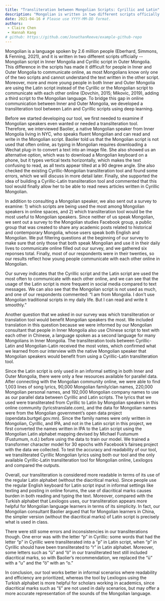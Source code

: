 ```yaml
---
title: "Transliteration between Mongolian Scripts: Cyrillic and Latin"
description: "Mongolian is written in two different scripts officially – Cyrillic script and Mongolian script – and in Latin script unofficially in online spaces. Because of these different scripts, it has been difficult for Mongolian speakers to communicate with each other, especially in online spaces. To help bridge this gap in communication, we built a transliteration tool between Cyrillic and Latin scripts using deep learning."
date: 2021-04-16 # Please use YYYY-MM-DD format. 
authors: 
 - Claire Chen 
 - Hannah Kang
# github: https://github.com/JonathanReeve/example-github-repo
---
```


Mongolian is a language spoken by 2.6 million people (Eberhard, Simmons, & Fenning, 2021), and it is written in two different scripts officially -- Mongolian script in Inner Mongolia and Cyrillic script in Outer Mongolia. This difference in the scripts has made it difficult for people in Inner and Outer Mongolia to communicate online, as most Mongolians know only one of the two scripts and cannot understand the text written in the other script. Moreover, more and more young people in both Inner and Outer Mongolia are using the Latin script instead of the Cyrillic or the Mongolian script to communicate with each other online (Dovchin, 2015; Mikovic, 2019), adding a third script to the Mongolian language. To bridge this gap in online communication between Inner and Outer Mongolia, we developed a transliteration tool between Latin and Cyrillic scripts using deep learning.

Before we started developing our tool, we first needed to examine if Mongolian speakers even wanted or needed a transliteration tool. Therefore, we interviewed Baolier, a native Mongolian speaker from Inner Mongolia living in NYC, who speaks fluent Mongolian and can read and write in the Mongolian script. Baolier told us that the Mongolian script is not used that often online, as typing in Mongolian requires downloading a Wechat plug-in to convert a text into an image file. She also showed us an alternative option, which was to download a Mongolian keyboard on a phone, but it types vertical texts horizontally, which makes the text confusing to read, as all texts appear tilted at a 90 degree angle. She also checked the existing Cyrillic-Mongolian transliteration tool and found some errors, which we will discuss in more detail later. Finally, she supported the idea of building a Cyrillic-Latin transliteration tool and commented that this tool would finally allow her to be able to read news articles written in Cyrillic Mongolian.

In addition to consulting a Mongolian speaker, we also sent out a survey to examine: 1) which scripts are being used the most among Mongolian speakers in online spaces, and 2) which transliteration tool would be the most useful to Mongolian speakers. Since neither of us speak Mongolian, we sent out a survey to the Mongolian studies Facebook group, a public group that was created to share any academic posts related to historical and contemporary Mongolia, whose users speak both English and Mongolian. We put filtering questions at the beginning of our survey to make sure that only those that both speak Mongolian and use it in their daily lives to communicate online filled out our survey, and we gathered six reponses total. Finally, most of our respondents were in their twenties, so our results reflect how young people communicate with each other online in Mongolian.

Our survey indicates that the Cyrillic script and the Latin script are used the most often to communicate with each other online, and we can see that the usage of the Latin script is more frequent in social media compared to text messages. We can also see that the Mongolian script is not used as much, and one of our respondents commented: “I am from Mongolia. I don't use Mongolian traditional scripts in my daily life. But I can read and write it smoothly.” 

Another question that we asked in our survey was which transliteration or translation tool would benefit Mongolian speakers the most. We included translation in this question because we were informed by our Mongolian consultant that people in Inner Mongolia also use Chinese script to text with each other in Chinese, a language spoken as a second language for many Mongolians in Inner Mongolia. The transliteration tools between Cyrillic-Latin and Mongolian-Latin received the most votes, which confirmed what we learned from our interview with the native Mongolian speaker that Mongolian speakers would benefit from using a Cyrillic-Latin transliteration tool.

Since the Latin script is only used in an informal setting in both Inner and Outer Mongolia, there were only a few resources available for parallel data. After connecting with the Mongolian community online, we were able to find 1,003 lines of song lyrics, 90,000 Mongolian family/clan names, 220,000 Mongolian personal names, and 192,000 Mongolian company names to use as our parallel data between Cyrillic and Latin scripts. The lyrics that we used were transliterated from Cyrillic to Latin by Mongolian speakers in this online community (lyricstranslate.com), and the data for Mongolian names were from the Mongolian government’s open data project (opendata.burtgel.gov.mn). Since the family names were only written in Mongolian, Cyrillic, and IPA, and not in the Latin script in this project, we first converted the names written in IPA to the Latin script using the Mongolian Latin alphabet mapping devised by Michael Fustumum (Fustumum, n.d.) before using the data to train our model. We trained a transformer character model for 30 epochs with Facebook’s fairseq project with the data we collected. To test the accuracy and readability of our tool, we transliterated Cyrillic Mongolian lyrics using both our tool and the only available Cyrillic-Latin transliteration tool for Mongolian online, Lexilogos and compared the outputs. 

Overall, our transliteration is considered more readable in terms of its use of the regular Latin alphabet (without the diacritical marks). Since people use the regular English keyboard for Latin script input in informal settings like texting and posting in online forums, the use of diacritical marks causes burden in both reading and typing the text. Moreover, compared with the Turkish alphabet that Lexilogos uses, our transliteration appears more helpful for Mongolian language learners in terms of its simplicity. In fact, our Mongolian consultant Baolier argued that for Mongolian learners in China, the simpler version (without the diacritical marks) of Latin script is precisely what is used in class. 

There were still some errors and inconsistencies in our transliterations though. One error was with the letter “p” in Cyrillic: some words that had the letter “p” in Cyrillic were transliterated into a “p” in Latin script, when “p” in Cyrillic should have been transliterated to “r” in Latin alphabet. Moreover, some letters such as “ü” and “ö” in our transliterated text still included diacritical marks, so with Baolier’s recommendation, we replaced the “ü” with a “u” and the “ö” with an “o.” 

In conclusion, our tool works better in informal scenarios where readability and efficiency are prioritized, whereas the tool by Lexilogos using the Turkish alphabet is more helpful for scholars working in academics, since diacritical marks such as “š” are not used in daily scenarios, but may offer a more accurate representation of the sounds of the Mongolian language.

